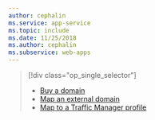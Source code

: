 ```yaml
---
author: cephalin
ms.service: app-service
ms.topic: include
ms.date: 11/25/2018
ms.author: cephalin
ms.subservice: web-apps
---
```

> [!div class="op_single_selector"]
> * [Buy a domain](../articles/app-service/manage-custom-dns-buy-domain.md)
> * [Map an external domain](../articles/app-service/app-service-web-tutorial-custom-domain.md)
> * [Map to a Traffic Manager profile](../articles/app-service/configure-domain-traffic-manager.md)
> 
> 

